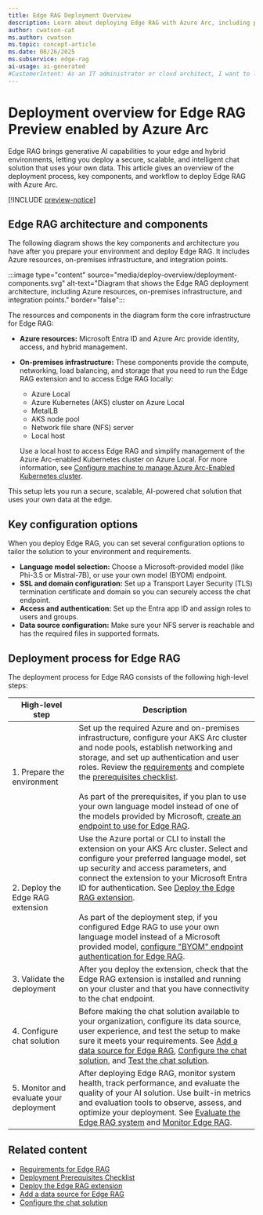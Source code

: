 ```yaml
---
title: Edge RAG Deployment Overview
description: Learn about deploying Edge RAG with Azure Arc, including prerequisites, configuration options, and steps for secure, scalable AI at the edge.
author: cwatson-cat
ms.author: cwatson
ms.topic: concept-article
ms.date: 08/26/2025
ms.subservice: edge-rag
ai-usage: ai-generated
#CustomerIntent: As an IT administrator or cloud architect, I want to learn about deploying and configuring Edge RAG with Azure Arc so that I can enable a secure, scalable AI-powered chat solution using my organization's data at the edge.
---
```


# Deployment overview for Edge RAG Preview enabled by Azure Arc

Edge RAG brings generative AI capabilities to your edge and hybrid environments, letting you deploy a secure, scalable, and intelligent chat solution that uses your own data. This article gives an overview of the deployment process, key components, and workflow to deploy Edge RAG with Azure Arc.

[!INCLUDE [preview-notice](includes/preview-notice.md)]

## Edge RAG architecture and components

The following diagram shows the key components and architecture you have after you prepare your environment and deploy Edge RAG. It includes Azure resources, on-premises infrastructure, and integration points.

<!-- Art Library Source# ConceptArt-0-000-95 -->
:::image type="content" source="media/deploy-overview/deployment-components.svg" alt-text="Diagram that shows the Edge RAG deployment architecture, including Azure resources, on-premises infrastructure, and integration points." border="false":::

The resources and components in the diagram form the core infrastructure for Edge RAG:

- **Azure resources:**
  Microsoft Entra ID and Azure Arc provide identity, access, and hybrid management.

- **On-premises infrastructure:**
  These components provide the compute, networking, load balancing, and storage that you need to run the Edge RAG extension and to access Edge RAG locally:

  - Azure Local
  - Azure Kubernetes (AKS) cluster on Azure Local
  - MetalLB
  - AKS node pool
  - Network file share (NFS) server
  - Local host

  Use a local host to access Edge RAG and simplify management of the Azure Arc-enabled Kubernetes cluster on Azure Local. For more information, see [Configure machine to manage Azure Arc-Enabled Kubernetes cluster](configure-driver-machine.md).

This setup lets you run a secure, scalable, AI-powered chat solution that uses your own data at the edge.

## Key configuration options

When you deploy Edge RAG, you can set several configuration options to tailor the solution to your environment and requirements.

- **Language model selection:** Choose a Microsoft-provided model (like Phi-3.5 or Mistral-7B), or use your own model (BYOM) endpoint.
- **SSL and domain configuration:** Set up a Transport Layer Security (TLS) termination certificate and domain so you can securely access the chat endpoint.
- **Access and authentication:** Set up the Entra app ID and assign roles to users and groups.
- **Data source configuration:** Make sure your NFS server is reachable and has the required files in supported formats.

## Deployment process for Edge RAG

The deployment process for Edge RAG consists of the following high-level steps:

| High-level step  | Description |
|-----------------|-----------------------------------------------------------|
| 1. Prepare the environment               | Set up the required Azure and on-premises infrastructure, configure your AKS Arc cluster and node pools, establish networking and storage, and set up authentication and user roles. Review the [requirements](requirements.md) and complete the [prerequisites checklist](complete-prerequisites.md). <br><br>As part of the prerequisites, if you plan to use your own language model instead of one of the models provided by Microsoft,  [create an endpoint to use for Edge RAG](prepare-model-endpoint.md). |
| 2. Deploy the Edge RAG extension         | Use the Azure portal or CLI to install the extension on your AKS Arc cluster. Select and configure your preferred language model, set up security and access parameters, and connect the extension to your Microsoft Entra ID for authentication. See [Deploy the Edge RAG extension](deploy.md). <br><br>As part of the deployment step, if you configured Edge RAG to use your own language model instead of a Microsoft provided model, [configure "BYOM" endpoint authentication for Edge RAG](configure-endpoint-authentication.md).|
| 3. Validate the deployment               | After you deploy the extension, check that the Edge RAG extension is installed and running on your cluster and that you have connectivity to the chat endpoint.                                                                |
| 4. Configure chat solution               | Before making the chat solution available to your organization, configure its data source, user experience, and test the setup to make sure it meets your requirements. See [Add a data source for Edge RAG](add-data-source.md), [Configure the chat solution](build-chat-solution-overview.md), and [Test the chat solution](test-end-user-app.md). |
| 5. Monitor and evaluate your deployment  | After deploying Edge RAG, monitor system health, track performance, and evaluate the quality of your AI solution. Use built-in metrics and evaluation tools to observe, assess, and optimize your deployment. See [Evaluate the Edge RAG system](evaluate-solution.md) and [Monitor Edge RAG](observability.md). |

## Related content

- [Requirements for Edge RAG](requirements.md)
- [Deployment Prerequisites Checklist](complete-prerequisites.md)
- [Deploy the Edge RAG extension](deploy.md)
- [Add a data source for Edge RAG](add-data-source.md)
- [Configure the chat solution](build-chat-solution-overview.md)